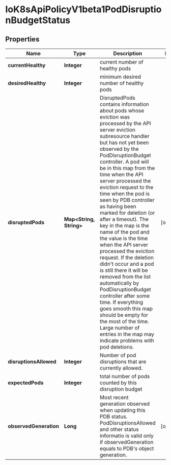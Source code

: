 
# IoK8sApiPolicyV1beta1PodDisruptionBudgetStatus

## Properties
Name | Type | Description | Notes
------------ | ------------- | ------------- | -------------
**currentHealthy** | **Integer** | current number of healthy pods | 
**desiredHealthy** | **Integer** | minimum desired number of healthy pods | 
**disruptedPods** | **Map&lt;String, String&gt;** | DisruptedPods contains information about pods whose eviction was processed by the API server eviction subresource handler but has not yet been observed by the PodDisruptionBudget controller. A pod will be in this map from the time when the API server processed the eviction request to the time when the pod is seen by PDB controller as having been marked for deletion (or after a timeout). The key in the map is the name of the pod and the value is the time when the API server processed the eviction request. If the deletion didn&#39;t occur and a pod is still there it will be removed from the list automatically by PodDisruptionBudget controller after some time. If everything goes smooth this map should be empty for the most of the time. Large number of entries in the map may indicate problems with pod deletions. |  [optional]
**disruptionsAllowed** | **Integer** | Number of pod disruptions that are currently allowed. | 
**expectedPods** | **Integer** | total number of pods counted by this disruption budget | 
**observedGeneration** | **Long** | Most recent generation observed when updating this PDB status. PodDisruptionsAllowed and other status informatio is valid only if observedGeneration equals to PDB&#39;s object generation. |  [optional]



